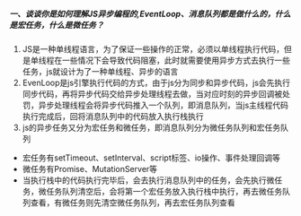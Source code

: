 ##### 一、谈谈你是如何理解JS异步编程的,EventLoop、消息队列都是做什么的，什么是宏任务，什么是微任务？

1. JS是一种单线程语言，为了保证一些操作的正常，必须以单线程执行代码，但是单线程在一些情况下会导致代码阻塞，此时就需要使用异步方式去执行一些任务，js就设计为了一种单线程、异步的语言
2. EvenLoop是js引擎执行代码的方式，由于js分为同步和异步代码，js会先执行同步代码，再将异步代码交给异步处理线程去做，当对应时刻的异步回调被处罚，异步处理线程会将异步代码推入一个队列，即消息队列，当js主线程代码执行完成后，回将消息队列中的代码放入执行栈执行
3. js的异步任务又分为宏任务和微任务，即消息队列分为微任务队列和宏任务队列
  + 宏任务有setTimeout、setInterval、script标签、io操作、事件处理回调等
  + 微任务有Promise、MutationServer等
  + 当执行栈中的代码执行完毕后，会去执行消息队列中的任务，会先执行微任务，微任务队列清空后，会将第一个宏任务放入执行栈中执行，再去微任务队列查看，有微任务则先清空微任务队列，再去宏任务队列查看


